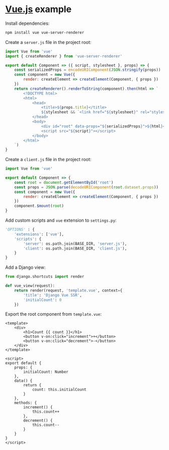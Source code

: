 # [Vue.js](https://vuejs.org/) example

Install dependencies:

```bash
npm install vue vue-server-renderer
```

Create a `server.js` file in the project root:

```javascript
import Vue from 'vue'
import { createRenderer } from 'vue-server-renderer'

export default Component => ({ script, stylesheet }, props) => {
    const serializedProps = encodeURIComponent(JSON.stringify(props))
    const component = new Vue({
        render: createElement => createElement(Component, { props })
    })
    return createRenderer().renderToString(component).then(html => `
        <!DOCTYPE html>
        <html>
            <head>
                <title>${props.title}</title>
                ${stylesheet && `<link href="${stylesheet}" rel="stylesheet">`}
            </head>
            <body>
                <div id="root" data-props="${serializedProps}">${html}</div>
                <script src="${script}"></script>
            </body>
        </html>
    `)
}
```

Create a `client.js` file in the project root:

```javascript
import Vue from 'vue'

export default Component => {
    const root = document.getElementById('root')
    const props = JSON.parse(decodeURIComponent(root.dataset.props))
    const component = new Vue({
        render: createElement => createElement(Component, { props })
    })
    component.$mount(root)
}
```

Add custom scripts and `vue` extension to `settings.py`:

```python
'OPTIONS' : {
    'extensions': ['vue'],
    'scripts': {
        'server': os.path.join(BASE_DIR, 'server.js'),
        'client': os.path.join(BASE_DIR, 'client.js'),
    }
}
```

Add a Django view:

```python
from django.shortcuts import render

def vue_view(request):
    return render(request, 'template.vue', context={
        'title': 'Django Vue SSR',
        'initialCount': 0
    })
```

Export the root component from `template.vue`:

```vue
<template>
    <div>
        <h1>Count {{ count }}</h1>
        <button v-on:click="increment">+</button>
        <button v-on:click="decrement">-</button>
    </div>
</template>

<script>
export default {
    props: {
        initialCount: Number
    },
    data() {
        return {
            count: this.initialCount
        }
    },
    methods: {
        increment() {
            this.count++
        },
        decrement() {
            this.count--
        }
    }
}
</script>
```
